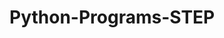 # Python-Programs-STEP
       
  
                
                        
                        
                                  
            
     
 
 
